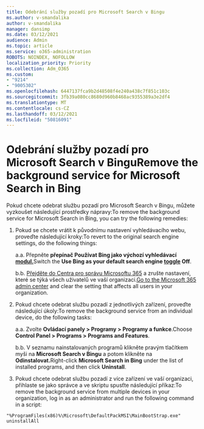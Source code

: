 ```yaml
---
title: Odebrání služby pozadí pro Microsoft Search v Bingu
ms.author: v-smandalika
author: v-smandalika
manager: dansimp
ms.date: 03/12/2021
audience: Admin
ms.topic: article
ms.service: o365-administration
ROBOTS: NOINDEX, NOFOLLOW
localization_priority: Priority
ms.collection: Adm_O365
ms.custom:
- "9214"
- "9005302"
ms.openlocfilehash: 6447137fca9b2d48508f4e240a438c7f851c103c
ms.sourcegitcommit: 3fb39a080cc8680d960b8468ac9355389a3e2df4
ms.translationtype: MT
ms.contentlocale: cs-CZ
ms.lasthandoff: 03/12/2021
ms.locfileid: "50816091"
---
```

# <a name="remove-the-background-service-for-microsoft-search-in-bing"></a><span data-ttu-id="de6b8-102">Odebrání služby pozadí pro Microsoft Search v Bingu</span><span class="sxs-lookup"><span data-stu-id="de6b8-102">Remove the background service for Microsoft Search in Bing</span></span>

<span data-ttu-id="de6b8-103">Pokud chcete odebrat službu pozadí pro Microsoft Search v Bingu, můžete vyzkoušet následující prostředky nápravy:</span><span class="sxs-lookup"><span data-stu-id="de6b8-103">To remove the background service for Microsoft Search in Bing, you can try the following remedies:</span></span>

1. <span data-ttu-id="de6b8-104">Pokud se chcete vrátit k původnímu nastavení vyhledávacího webu, proveďte následující kroky:</span><span class="sxs-lookup"><span data-stu-id="de6b8-104">To revert to the original search engine settings, do the following things:</span></span>

    <span data-ttu-id="de6b8-105">a.</span><span class="sxs-lookup"><span data-stu-id="de6b8-105">a.</span></span> <span data-ttu-id="de6b8-106">Přepněte **přepínač Používat Bing jako výchozí vyhledávací [modul.](https://docs.microsoft.com/deployoffice/microsoft-search-bing#change-whether-bing-is-the-default-search-engine-for-google-chrome)**</span><span class="sxs-lookup"><span data-stu-id="de6b8-106">Switch the **Use Bing as your default search engine [toggle](https://docs.microsoft.com/deployoffice/microsoft-search-bing#change-whether-bing-is-the-default-search-engine-for-google-chrome) Off**.</span></span>

    <span data-ttu-id="de6b8-107">b.</span><span class="sxs-lookup"><span data-stu-id="de6b8-107">b.</span></span> <span data-ttu-id="de6b8-108">[Přejděte do Centra pro správu Microsoftu 365](https://docs.microsoft.com/deployoffice/microsoft-search-bing#configure-the-setting-in-the-microsoft-365-admin-center-to-allow-the-extension-to-be-installed) a zrušte nastavení, které se týká všech uživatelů ve vaší organizaci.</span><span class="sxs-lookup"><span data-stu-id="de6b8-108">[Go to the Microsoft 365 admin center](https://docs.microsoft.com/deployoffice/microsoft-search-bing#configure-the-setting-in-the-microsoft-365-admin-center-to-allow-the-extension-to-be-installed) and clear the setting that affects all users in your organization.</span></span>

2. <span data-ttu-id="de6b8-109">Pokud chcete odebrat službu pozadí z jednotlivých zařízení, proveďte následující úkoly:</span><span class="sxs-lookup"><span data-stu-id="de6b8-109">To remove the background service from an individual device, do the following tasks:</span></span>

    <span data-ttu-id="de6b8-110">a.</span><span class="sxs-lookup"><span data-stu-id="de6b8-110">a.</span></span> <span data-ttu-id="de6b8-111">Zvolte **Ovládací panely > Programy > Programy a funkce**.</span><span class="sxs-lookup"><span data-stu-id="de6b8-111">Choose **Control Panel > Programs > Programs and Features**.</span></span>

    <span data-ttu-id="de6b8-112">b.</span><span class="sxs-lookup"><span data-stu-id="de6b8-112">b.</span></span> <span data-ttu-id="de6b8-113">V seznamu nainstalovaných programů klikněte pravým tlačítkem myši na **Microsoft Search v Bingu** a potom klikněte na **Odinstalovat.**</span><span class="sxs-lookup"><span data-stu-id="de6b8-113">Right-click **Microsoft Search in Bing** under the list of installed programs, and then click **Uninstall**.</span></span>

3. <span data-ttu-id="de6b8-114">Pokud chcete odebrat službu pozadí z více zařízení ve vaší organizaci, přihlaste se jako správce a ve skriptu spusťte následující příkaz:</span><span class="sxs-lookup"><span data-stu-id="de6b8-114">To remove the background service from multiple devices in your organization, log in as an administrator and run the following command in a script:</span></span> 

`"%ProgramFiles(x86)%\Microsoft\DefaultPackMSI\MainBootStrap.exe" uninstallAll`
